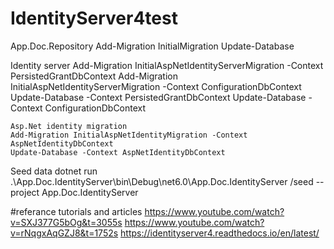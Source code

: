 # IdentityServer4test

App.Doc.Repository
	Add-Migration InitialMigration
	Update-Database
	
	
Identity server
	Add-Migration InitialAspNetIdentityServerMigration -Context PersistedGrantDbContext
	Add-Migration InitialAspNetIdentityServerMigration -Context ConfigurationDbContext
    Update-Database -Context PersistedGrantDbContext
	Update-Database -Context ConfigurationDbContext
	
	
	Asp.Net identity migration
	Add-Migration InitialAspNetIdentityMigration -Context AspNetIdentityDbContext
    Update-Database -Context AspNetIdentityDbContext
	

Seed data
dotnet run .\App.Doc.IdentityServer\bin\Debug\net6.0\App.Doc.IdentityServer /seed --project App.Doc.IdentityServer


#referance tutorials and articles
https://www.youtube.com/watch?v=SXJ377G5bOg&t=3055s
https://www.youtube.com/watch?v=rNqgxAqGZJ8&t=1752s
https://identityserver4.readthedocs.io/en/latest/
